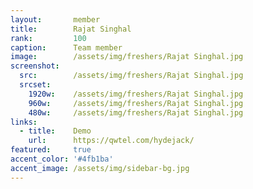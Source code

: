 ```yaml
---
layout:       member
title:        Rajat Singhal
rank:         100
caption:      Team member
image:        /assets/img/freshers/Rajat Singhal.jpg
screenshot:
  src:        /assets/img/freshers/Rajat Singhal.jpg
  srcset:
    1920w:    /assets/img/freshers/Rajat Singhal.jpg
    960w:     /assets/img/freshers/Rajat Singhal.jpg
    480w:     /assets/img/freshers/Rajat Singhal.jpg
links:
  - title:    Demo
    url:      https://qwtel.com/hydejack/
featured:     true
accent_color: '#4fb1ba'
accent_image: /assets/img/sidebar-bg.jpg
---
```

